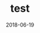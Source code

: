 ---
layout: post
title:  "test"
date:   2018-06-19
excerpt: "hello, world!"
image: "/images/pic02.jpg"
---